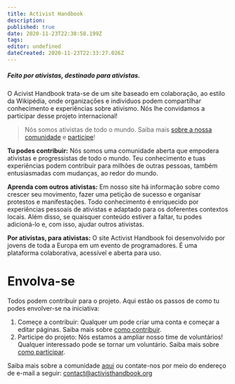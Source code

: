 ```yaml
---
title: Activist Handbook
description: 
published: true
date: 2020-11-23T22:38:58.199Z
tags: 
editor: undefined
dateCreated: 2020-11-23T22:33:27.026Z
---
```


##### Feito por ativistas, destinado para ativistas.

O Acivist Handbook trata-se de um site baseado em colaboração, ao estilo da Wikipédia, onde organizações e indivíduos podem compartilhar conhecimento e experiências sobre ativismo. Nós lhe convidamos a participar desse projeto internacional!

> Nós somos ativistas de todo o mundo. Saiba mais [sobre a nossa comunidade](/pt-br/https://www.activisthandbook.org/en/about) e [participe](/pt-br/https://www.activisthandbook.org/en/join)!

**Tu podes contribuir:** Nós somos uma comunidade aberta que empodera ativistas e progressistas de todo o mundo. Teu conhecimento e tuas experiências podem contribuir para milhões de outras pessoas, também entusiasmadas com mudanças, ao redor do mundo.

**Aprenda com outros ativistas:** Em nosso site há informação sobre como crescer seu movimento, fazer uma petição de sucesso e organisar protestos e manifestações. Todo conhecimento é enriquecido por experiências pessoais de ativistas e adaptado para os doferentes contextos locais. Além disso, se quaisquer conteúdo estiver a faltar, tu podes adicioná-lo e, com isso, ajudar outros ativistas.

**Por ativistas, para ativistas:** O site Activist Handbook foi desenvolvido por jovens de toda a Europa em um evento de programadores. É uma plataforma colaborativa, acessível e aberta para uso.

# Envolva-se

Todos podem contribuir para o projeto. Aqui estão os passos de como tu podes envolver-se na iniciativa:

1. Começe a contribuir: Qualquer um pode criar uma conta e começar a editar páginas. Saiba mais sobre [como contribuir](/pt-br/https://www.activisthandbook.org/en/contribute).
2. Participe do projeto: Nós estamos a ampliar nosso time de voluntários! Qualquer interessado pode se tornar um voluntário. Saiba mais sobre [como participar](/pt-br/https://www.activisthandbook.org/en/join).

Saiba mais sobre a comunidade [aqui](/pt-br/https://www.activisthandbook.org/en/about) ou contate-nos por meio do endereço de e-mail a seguir: contact@activisthandbook.org
